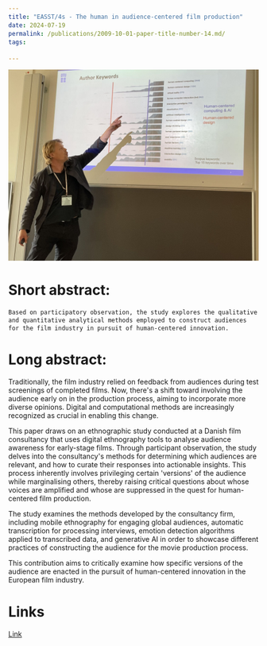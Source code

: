 ```yaml
---
title: "EASST/4s - The human in audience-centered film production"
date: 2024-07-19
permalink: /publications/2009-10-01-paper-title-number-14.md/
tags:

---
```


![Diagramimaga](/images/EASTS4s.jpg)

Short abstract:
======
    Based on participatory observation, the study explores the qualitative and quantitative analytical methods employed to construct audiences for the film industry in pursuit of human-centered innovation. 

Long abstract:
======

Traditionally, the film industry relied on feedback from audiences during test screenings of completed films. Now, there's a shift toward involving the audience early on in the production process, aiming to incorporate more diverse opinions. Digital and computational methods are increasingly recognized as crucial in enabling this change.

This paper draws on an ethnographic study conducted at a Danish film consultancy that uses digital ethnography tools to analyse audience awareness for early-stage films. Through participant observation, the study delves into the consultancy's methods for determining which audiences are relevant, and how to curate their responses into actionable insights. This process inherently involves privileging certain 'versions' of the audience while marginalising others, thereby raising critical questions about whose voices are amplified and whose are suppressed in the quest for human-centered film production.

The study examines the methods developed by the consultancy firm, including mobile ethnography for engaging global audiences, automatic transcription for processing interviews, emotion detection algorithms applied to transcribed data, and generative AI in order to showcase different practices of constructing the audience for the movie production process.

This contribution aims to critically examine how specific versions of the audience are enacted in the pursuit of human-centered innovation in the European film industry.

Links
======

[Link](https://www.easst4s2024.net/programme/#14299.85653)


